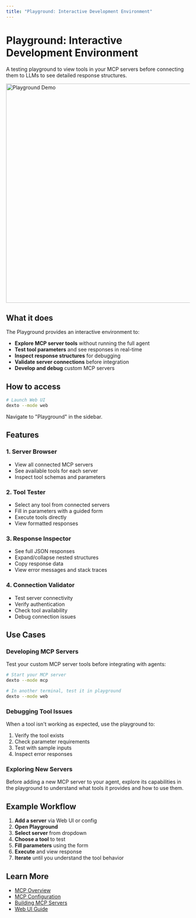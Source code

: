 ```yaml
---
title: "Playground: Interactive Development Environment"
---
```


# Playground: Interactive Development Environment

A testing playground to view tools in your MCP servers before connecting them to LLMs to see detailed response structures.

<img src="/assets/playground_demo.gif" alt="Playground Demo" width="600"/>

## What it does

The Playground provides an interactive environment to:
- **Explore MCP server tools** without running the full agent
- **Test tool parameters** and see responses in real-time
- **Inspect response structures** for debugging
- **Validate server connections** before integration
- **Develop and debug** custom MCP servers

## How to access

```bash
# Launch Web UI
dexto --mode web
```

Navigate to "Playground" in the sidebar.

## Features

### 1. Server Browser
- View all connected MCP servers
- See available tools for each server
- Inspect tool schemas and parameters

### 2. Tool Tester
- Select any tool from connected servers
- Fill in parameters with a guided form
- Execute tools directly
- View formatted responses

### 3. Response Inspector
- See full JSON responses
- Expand/collapse nested structures
- Copy response data
- View error messages and stack traces

### 4. Connection Validator
- Test server connectivity
- Verify authentication
- Check tool availability
- Debug connection issues

## Use Cases

### Developing MCP Servers
Test your custom MCP server tools before integrating with agents:

```bash
# Start your MCP server
dexto --mode mcp

# In another terminal, test it in playground
dexto --mode web
```

### Debugging Tool Issues
When a tool isn't working as expected, use the playground to:
1. Verify the tool exists
2. Check parameter requirements
3. Test with sample inputs
4. Inspect error responses

### Exploring New Servers
Before adding a new MCP server to your agent, explore its capabilities in the playground to understand what tools it provides and how to use them.

## Example Workflow

1. **Add a server** via Web UI or config
2. **Open Playground**
3. **Select server** from dropdown
4. **Choose a tool** to test
5. **Fill parameters** using the form
6. **Execute** and view response
7. **Iterate** until you understand the tool behavior

## Learn More

- [MCP Overview](/docs/mcp/overview)
- [MCP Configuration](/docs/guides/configuring-dexto/mcpConfiguration)
- [Building MCP Servers](https://modelcontextprotocol.io/)
- [Web UI Guide](/docs/guides/web-ui)
